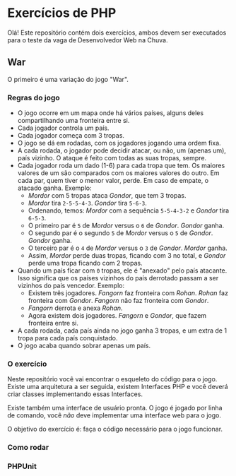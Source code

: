 # Exercícios de PHP

Olá! Este repositório contém dois exercícios, ambos devem ser executados para o teste da vaga de Desenvolvedor Web na Chuva.

## War

O primeiro é uma variação do jogo "War".

### Regras do jogo

* O jogo ocorre em um mapa onde há vários países, alguns deles compartilhando uma fronteira entre si.
* Cada jogador controla um país.
* Cada jogador começa com 3 tropas.
* O jogo se dá em rodadas, com os jogadores jogando uma ordem fixa.
* A cada rodada, o jogador pode decidir atacar, ou não, um (apenas um), país vizinho. O ataque é feito com todas as suas tropas, sempre.
* Cada jogador roda um dado (1-6) para cada tropa que tem. Os maiores valores de um são comparados com os maiores valores do outro. Em cada par, quem tiver o menor valor, perde. Em caso de empate, o atacado ganha. Exemplo:
  * _Mordor_ com 5 tropas ataca _Gondor_, que tem 3 tropas.
  * _Mordor_ tira `2-5-5-4-3`. _Gondor_ tira `5-6-3`.
  * Ordenando, temos: _Mordor_ com a sequência `5-5-4-3-2` e _Gondor_ tira `6-5-3`.
  * O primeiro par é `5` de _Mordor_ versus o `6` de _Gondor_. _Gondor_ ganha.
  * O segundo par é o segundo `5` de _Mordor_ versus o `5` de _Gondor_. _Gondor_ ganha.
  * O terceiro par é o `4` de _Mordor_ versus o `3` de _Gondor_. _Mordor_ ganha.
  * Assim, _Mordor_ perde duas tropas, ficando com 3 no total, e _Gondor_ perde uma tropa ficando com 2 tropas.
* Quando um país ficar com `0` tropas, ele é "anexado" pelo país atacante. Isso significa que os países vizinhos do país derrotado passam a ser vizinhos do país vencedor. Exemplo:
  * Existem três jogadores. _Fangorn_ faz fronteira com _Rohan_. _Rohan_ faz fronteira com _Gondor_. _Fangorn_ não faz fronteira com _Gondor_.
  * _Fangorn_ derrota e anexa _Rohan_.
  * Agora existem dois jogadores. _Fangorn_ e _Gondor_, que fazem fronteira entre si.
* A cada rodada, cada país ainda no jogo ganha 3 tropas, e um extra de 1 tropa para cada país conquistado.
* O jogo acaba quando sobrar apenas um país.

### O exercício

Neste repositório você vai encontrar o esqueleto do código para o jogo. Existe uma arquitetura a ser seguida, existem Interfaces PHP e você deverá criar classes implementando essas Interfaces.

Existe também uma interface de usuário pronta. O jogo é jogado por linha de comando, você _não_ deve implementar uma interface web para o jogo.

O objetivo do exercício é: faça o código necessário para o jogo funcionar.

### Como rodar

### PHPUnit
